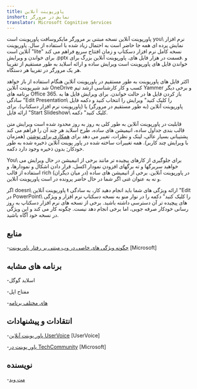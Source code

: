 ```yaml
---
title: پاورپوینت آنلاین
inshort: نمایش در مرورگر
translator: Microsoft Cognitive Services
---
```


پاورپوینت آنلاین نسخه مبتنی بر مرورگر مایکروسافت پاورپوینت است
you\ نرم افزار نمایش پرده ای همه جا حاضر است به احتمال زیاد شده با استفاده از سال.
پاورپوینت آنلاین است \"lite\" نسخه کامل نرم افزار دسکتاپ
و زمان افتتاح سریع فراهم می کند برای خواندن و ویرایش .pptx و .قسمت در هزار
فایل های. پاورپوینت آنلاین بزرگ برای خواندن فایل های پاورپوینت است
ویرایش ساده و ارائه اسلاید به طور مستقیم از تقریبا هر یک
مرورگر در تقریبا هر دستگاه.

اکثر فایل های پاورپوینت به طور مستقیم در پاورپوینت آنلاین هنگام استفاده از باز خواهد شد
شیرپوینت آنلاین OneDrive کسب و کار کارشناسی ارشد تیم Yammer و برخی
دیگر برنامه های Office 365. باز کردن فایل ها در حالت خواندن. برای ویرایش فایل ها
به سادگی \"Edit Presentation\ را کلیک کنید" ویرایش را انتخاب کنید و دکمه
فایل پاورپوینت آنلاین (به طور مستقیم در مرورگر) یا (پاورپوینت
نرم افزار دسکتاپ). برای ارائه فایل \"Start Slideshow\ کلیک کنید" دکمه.

قابلیت در پاورپوینت آنلاین به طور کلی به روز به روز محدود شده است
ویرایش متن قالب بندی جداول ساده، انیمیشن های ساده، طرح اسلاید
هر چند آن را فراهم می کند پشتیبانی بسیار عالی، لینک و نظرات، تغییر می دهد
برای [همکاری برای نوشتن](http://icsh.pt/CoAuthoring) (همزمان با ویرایش
چند کاربر). همه تغییرات ساخته شده در پاور پوینت آنلاین ذخیره شده
به طور خودکار; بدون ذخیره وجود دارد دکمه.

You\ برای جلوگیری از کارهای پیچیده تر مانند برخی از انیمیشن در حال ویرایش می خواهید
سربرگها و ته برگهای افزودن نمودار اکسل، قرار دادن اشکال و نمودارها،
و استفاده از قالب rich (در میان دیگران) در پاورپوینت آنلاین. برخی از
انیمیشن های ساده و نه به عنوان غنی اگر شما در حال حاضر پرونده در است
پاورپوینت آنلاین.

اگر doesn\ پاورپوینت آنلاین ŧ ارائه ویژگی های شما باید انجام دهید
کار، به سادگی \"Edit در PowerPoint\ را کلیک کنید" دکمه را در نوار منو به
نسخه دسکتاپ نرم افزار و ویژگی های پیچیده تر آن دسترسی داشته باشید.
برخی از نسخه های نرم افزار دسکتاپ به روز رسانی خودکار صرفه جویی، اما برخی انجام دهد
نیست. چگونه کار می کند و این ویژگی در نسخه خود آگاه باشید.

منابع
---------

-[چگونه ویژگی های خاصی در وب مبتنی بر رفتار
    پاورپوینت](https://support.office.com/en-us/article/How-certain-features-behave-in-web-based-PowerPoint-A931F0C8-1305-4428-8F7C-9CFA00EF28C5)
    \[Microsoft\]

برنامه های مشابه
--------------------

-اسلاید گوگل

-مفتاح اپل

-[های مختلف
    برنامه](https://en.wikipedia.org/wiki/Presentation_program)

انتقادات و پیشنهادات
---------

-[پاور پوینت آنلاین UserVoice](https://powerpoint.uservoice.com/forums/270149-powerpoint-online)
    \[UserVoice\]

-[پاور پوینت در TechCommunity](https://techcommunity.microsoft.com/t5/PowerPoint-Office-Mix/ct-p/PowerPoint)
    \[Microsoft\]

نویسنده
---------

-[مت وید](https://www.linkedin.com/in/thatmattwade/)


